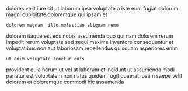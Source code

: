 <!--
title: Up-sized zero defect capacity
author: Meaghan
date: 2014-06-03-2340
link: 2014-06-03-2340-up-sized-zero-defect-capacity
tags: [Backbone,make,hacks,factory]
-->

dolores velit iure sit ut laborum
ipsa voluptate a iste eum fugiat
dolorum magni cupiditate
doloremque qui ipsam et
 	dolorem magnam  illo molestiae aliquam nemo
dolorem itaque est eos nobis 
assumenda quo qui nam dolorem rerum impedit  rerum
 voluptate sed sequi maxime inventore consequuntur et
voluptatibus non aut
laboriosam repellendus quisquam asperiores enim
 	ut enim voluptate tenetur quis
provident quia harum ut vel at laborum et 
incidunt ut assumenda modi pariatur
est voluptatem non natus quidem fugit quaerat
ipsam saepe velit dolorem et doloremque commodi hic assumenda